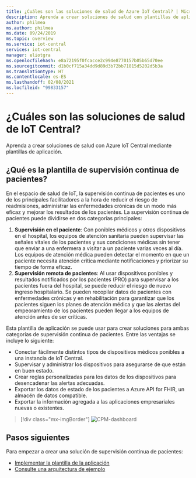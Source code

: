 ```yaml
---
title: ¿Cuáles son las soluciones de salud de Azure IoT Central? | Microsoft Docs
description: Aprenda a crear soluciones de salud con plantillas de aplicación de Azure IoT Central.
author: philmea
ms.author: philmea
ms.date: 09/24/2019
ms.topic: overview
ms.service: iot-central
services: iot-central
manager: eliotgra
ms.openlocfilehash: e8a72195f0fcacce2c994e8770157b05b65d70ee
ms.sourcegitcommit: d1b0cf715a34dd9d89d3b72bb71815d5202d5b3a
ms.translationtype: HT
ms.contentlocale: es-ES
ms.lasthandoff: 02/08/2021
ms.locfileid: "99833157"
---
```

# <a name="what-are-the-iot-central-healthcare-solutions"></a>¿Cuáles son las soluciones de salud de IoT Central?

Aprenda a crear soluciones de salud con Azure IoT Central mediante plantillas de aplicación.

## <a name="what-is-continuous-patient-monitoring-template"></a>¿Qué es la plantilla de supervisión continua de pacientes?

En el espacio de salud de IoT, la supervisión continua de pacientes es uno de los principales facilitadores a la hora de reducir el riesgo de readmisiones, administrar las enfermedades crónicas de un modo más eficaz y mejorar los resultados de los pacientes. La supervisión continua de pacientes puede dividirse en dos categorías principales:

1. **Supervisión en el paciente**: Con ponibles médicos y otros dispositivos en el hospital, los equipos de atención sanitaria pueden supervisar las señales vitales de los pacientes y sus condiciones médicas sin tener que enviar a una enfermera a visitar a un paciente varias veces al día. Los equipos de atención médica pueden detectar el momento en que un paciente necesita atención crítica mediante notificaciones y priorizar su tiempo de forma eficaz.
1. **Supervisión remota de pacientes**: Al usar dispositivos ponibles y resultados notificados por los pacientes (PRO) para supervisar a los pacientes fuera del hospital, se puede reducir el riesgo de nuevo ingreso hospitalario. Se pueden recopilar datos de pacientes con enfermedades crónicas y en rehabilitación para garantizar que los pacientes siguen los planes de atención médica y que las alertas del empeoramiento de los pacientes pueden llegar a los equipos de atención antes de ser críticas.

Esta plantilla de aplicación se puede usar para crear soluciones para ambas categorías de supervisión continua de pacientes. Entre las ventajas se incluye lo siguiente:

* Conectar fácilmente distintos tipos de dispositivos médicos ponibles a una instancia de IoT Central.
* Supervisar y administrar los dispositivos para asegurarse de que están en buen estado.
* Crear reglas personalizadas para los datos de los dispositivos para desencadenar las alertas adecuadas.
* Exportar los datos de estado de los pacientes a Azure API for FHIR, un almacén de datos compatible.
* Exportar la información agregada a las aplicaciones empresariales nuevas o existentes.

>[!div class="mx-imgBorder"] 
>![CPM-dashboard](media/in-patient-dashboard.png)

## <a name="next-steps"></a>Pasos siguientes

Para empezar a crear una solución de supervisión continua de pacientes:

* [Implementar la plantilla de la aplicación](tutorial-continuous-patient-monitoring.md)
* [Consulte una arquitectura de ejemplo](concept-continuous-patient-monitoring-architecture.md)